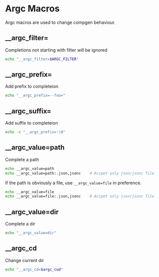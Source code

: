 # Argc Macros

Argc macros are used to change compgen behaviour.

## __argc_filter=

Completions not starting with filter will be ignored

```sh
echo "__argc_filter=$ARGC_FILTER"
```

## __argc_prefix=

Add prefix to completeion

```sh
echo "__argc_prefix=--foo="
```

## __argc_suffix=

Add suffix to completeion

```sh
echo -e "__argc_prefix=:\0"
```

## __argc_value=path

Complete a path

```sh
echo __argc_value=path
echo __argc_value=path:.json,jsonc    # Accpet only json/jsonc file
```

If the path is obviously a file, use `__argc_value=file` in preference.

```sh
echo __argc_value=file 
echo __argc_value=file:.json,jsonc    # Accpet only json/jsonc file
```

## __argc_value=dir

Complete a dir

```sh
echo "__argc_value=dir"
```

## __argc_cd

Change current dir

```sh
echo "__argc_cd=$argc_cwd"
```